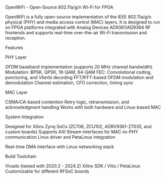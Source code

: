 OpenWiFi - Open-Source 802.11a/g/n Wi-Fi for FPGA

OpenWiFi is a fully open-source implementation of the IEEE 802.11a/g/n physical (PHY) and media access control (MAC) layers. It is designed to run on FPGA platforms integrated with Analog Devices AD9361/AD9364 RF frontends and supports real-time over-the-air Wi-Fi transmission and reception.

Features

PHY Layer

OFDM baseband implementation (supports 20 MHz channel bandwidth)
Modulation: BPSK, QPSK, 16-QAM, 64-QAM
FEC: Convolutional coding, puncturing, and Viterbi decoding
FFT/IFFT-based OFDM modulation and demodulation
Channel estimation, CFO correction, timing sync

MAC Layer

CSMA/CA-based contention
Retry logic, retransmission, and acknowledgment handling
Works with both hardware and Linux-based MAC

System Integration

Designed for Xilinx Zynq SoCs (ZC706, ZCU102, ADRV9361-Z7035, and custom boards)
Supports AXI Stream interfaces for MAC-to-PHY communication
Linux driver and PetaLinux integration

Real-time DMA interface with Linux networking stack

Build Toolchain

Vivado (tested with 2020.2 - 2024.2)
Xilinx SDK / Vitis / PetaLinux
Customizable for different RFSoC boards
